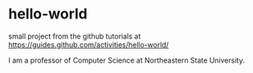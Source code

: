 # hello-world
small project from the github tutorials at https://guides.github.com/activities/hello-world/ 

I am a professor of Computer Science at Northeastern State University.
